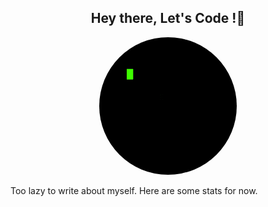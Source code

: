 <h2 align="center">  
 Hey there, Let's Code !👋
</h2>
<p align="center">  
  <img style="border-radius:50%" src="https://github.com/MoaidAlrazhy/MoaidAlrazhy/blob/main/tenor.gif?raw=true" alt="Code"/>
</p>

Too lazy to write about myself. Here are some stats for now.


<!--
**MoaidAlrazhy/MoaidAlrazhy** is a ✨ _special_ ✨ repository because its `README.md` (this file) appears on your GitHub profile.

Here are some ideas to get you started:

- 🔭 I’m currently working on ...
- 🌱 I’m currently learning ...
- 👯 I’m looking to collaborate on ...
- 🤔 I’m looking for help with ...
- 💬 Ask me about ...
- 📫 How to reach me: ...
- 😄 Pronouns: ...
- ⚡ Fun fact: ...
-->
